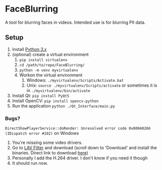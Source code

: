 # FaceBlurring
A tool for blurring faces in videos. Intended use is for blurring PII data.

## Setup
1. Install [Python 3.x](python.org)
2. (optional) create a virtual environment
   1. `pip install virtualenv`
   2. `cd /path/to/repo/FaceBlurring/`
   3. `python -m venv myvirtualenv`
   4. Workon the virtual environment
      1. Windows: `./myvirtualenv/Scripts/Activate.bat`
      2. Unix: `source ./myvirtualenv/Scripts/activate` or sometimes it is in `./myvirtualenv/bin/activate`
3. Install Qt: `pip install PyQt5`
4. Install OpenCV: `pip install opencv-python`
5. Run the application `python ./Qt_Interface/main.py`

### Bugs?
`DirectShowPlayerService::doRender: Unresolved error code 0x80040266 (IDispatch error #102)` on Windows
1. You're missing some video drivers.
2. Go to [LAV Filter](http://forum.doom9.org/showthread.php?t=156191) and download (scroll down to 'Download' and install the binaries. Direct link to download [here](https://files.1f0.de/lavf/LAVFilters-0.74.1.exe))
3. Personally I add the H.264 driver. I don't know if you need it though
4. It should run now.